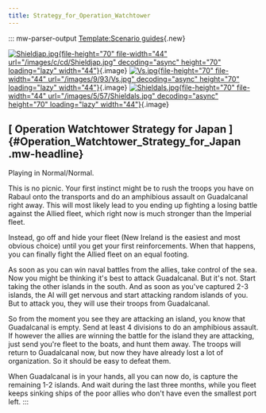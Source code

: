 ```yaml
---
title: Strategy_for_Operation_Watchtower
---
```


::: mw-parser-output
[Template:Scenario
guides](/wiki/index.php?title=Template:Scenario_guides&action=edit&redlink=1 "Template:Scenario guides (page does not exist)"){.new}

[![Shieldjap.jpg](/images/c/cd/Shieldjap.jpg){file-height="70"
file-width="44" url="/images/c/cd/Shieldjap.jpg" decoding="async"
height="70" loading="lazy"
width="44"}](/wiki/File:Shieldjap.jpg){.image}
[![Vs.jpg](/images/9/93/Vs.jpg){file-height="70" file-width="44"
url="/images/9/93/Vs.jpg" decoding="async" height="70" loading="lazy"
width="44"}](/wiki/File:Vs.jpg){.image}
[![Shieldals.jpg](/images/5/57/Shieldals.jpg){file-height="70"
file-width="44" url="/images/5/57/Shieldals.jpg" decoding="async"
height="70" loading="lazy"
width="44"}](/wiki/File:Shieldals.jpg){.image}

## [ Operation Watchtower Strategy for Japan ]{#Operation_Watchtower_Strategy_for_Japan .mw-headline}

Playing in Normal/Normal.

This is no picnic. Your first instinct might be to rush the troops you
have on Rabaul onto the transports and do an amphibious assault on
Guadalcanal right away. This will most likely lead to you ending up
fighting a losing battle against the Allied fleet, which right now is
much stronger than the Imperial fleet.

Instead, go off and hide your fleet (New Ireland is the easiest and most
obvious choice) until you get your first reinforcements. When that
happens, you can finally fight the Allied fleet on an equal footing.

As soon as you can win naval battles from the allies, take control of
the sea. Now you might be thinking it\'s best to attack Guadalcanal. But
it\'s not. Start taking the other islands in the south. And as soon as
you\'ve captured 2-3 islands, the AI will get nervous and start
attacking random islands of you. But to attack you, they will use their
troops from Guadalcanal.

So from the moment you see they are attacking an island, you know that
Guadalcanal is empty. Send at least 4 divisions to do an amphibious
assault. If however the allies are winning the battle for the island
they are attacking, just send you\'re fleet to the boats, and hunt them
away. The troops will return to Guadalcanal now, but now they have
already lost a lot of organization. So it should be easy to defeat them.

When Guadalcanal is in your hands, all you can now do, is capture the
remaining 1-2 islands. And wait during the last three months, while you
fleet keeps sinking ships of the poor allies who don\'t have even the
smallest port left.
:::
